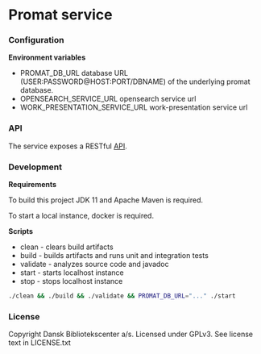 Promat service
==============

### Configuration

**Environment variables**

* PROMAT_DB_URL database URL (USER:PASSWORD@HOST:PORT/DBNAME) of the underlying promat database.
* OPENSEARCH_SERVICE_URL opensearch service url
* WORK_PRESENTATION_SERVICE_URL work-presentation service url

### API

The service exposes a RESTful [API](https://raw.githubusercontent.com/DBCDK/promat-service/master/docs/openapi.yaml).

### Development

**Requirements**

To build this project JDK 11 and Apache Maven is required.

To start a local instance, docker is required.

**Scripts**
* clean - clears build artifacts
* build - builds artifacts and runs unit and integration tests
* validate - analyzes source code and javadoc
* start - starts localhost instance
* stop - stops localhost instance

```bash
./clean && ./build && ./validate && PROMAT_DB_URL="..." ./start
```

### License

Copyright Dansk Bibliotekscenter a/s. Licensed under GPLv3.
See license text in LICENSE.txt
